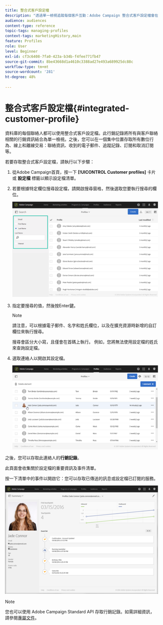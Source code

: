 ```yaml
---
title: 整合式客戶設定檔
description: "透過單一檢視追蹤每個客戶互動：Adobe Campaign 整合式客戶設定檔會在整個客戶生命週期中更新。"
audience: audiences
content-type: reference
topic-tags: managing-profiles
context-tags: marketingHistory,main
feature: Profiles
role: User
level: Beginner
exl-id: cf3c6408-7fa0-423a-b34b-f4fee771fb47
source-git-commit: 8be43668d1a4610c3388ad27e493a689925dc88c
workflow-type: tm+mt
source-wordcount: '281'
ht-degree: 48%

---
```


# 整合式客戶設定檔{#integrated-customer-profile}

資料庫的每個聯絡人都可以使用整合式客戶設定檔。此行銷記錄將所有與客戶聯絡相關的行銷資訊結合為單一檢視。之後，您可以在一個集中位置存取所有數位行為、線上和離線交易：聯絡資訊、收到的電子郵件、追蹤記錄、訂閱和取消訂閱等。

若要存取整合式客戶設定檔，請執行以下步驟：

1. 從Adobe Campaign首頁，按一下 **[!UICONTROL Customer profiles]** 卡片或 **設定檔** 標籤以顯示設定檔清單。

1. 若要根據特定欄位搜尋設定檔，請開啟搜尋窗格，然後選取您要執行搜尋的欄位。


   ![](assets/profile-search.png)

1. 指定要搜尋的值，然後按Enter鍵。

   >[!NOTE]
   >
   >請注意，可以根據電子郵件、名字和姓氏欄位，以及在擴充資源時新增的自訂欄位來執行搜尋。
   >
   >搜尋會區分大小寫，且僅會在首碼上執行。 例如，您將無法使用設定檔的姓氏來查詢設定檔。

1. 選取連絡人以開啟其設定檔。

   ![](assets/mkt_hist_access.png)

之後，您可以存取此連絡人的&#x200B;**行銷記錄**。

此頁面會收集關於設定檔的重要資訊及事件清單。

按一下清單中的事件以開啟它：您可以存取已傳送的訊息或設定檔已訂閱的服務。

![](assets/mkt_hist_view.png)

>[!NOTE]
>
>您也可以使用 Adobe Campaign Standard API 存取行銷記錄。如需詳細資訊，請參閱[專屬文件](../../api/using/interacting-with-marketing-history.md)。
